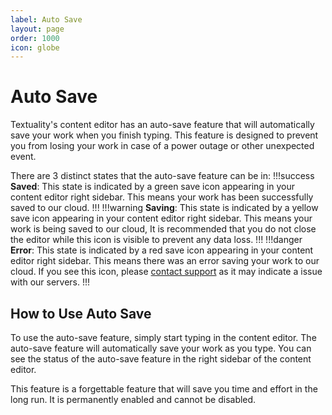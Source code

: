 ```yaml
---
label: Auto Save
layout: page
order: 1000
icon: globe
---
```


# Auto Save

Textuality's content editor has an auto-save feature that will automatically save your work when you finish typing. This feature is designed to prevent you from losing your work in case of a power outage or other unexpected event.

There are 3 distinct states that the auto-save feature can be in:
!!!success
**Saved**: This state is indicated by a green save icon appearing in your content editor right sidebar. This means your work has been successfully saved to our cloud.
!!!
!!!warning
**Saving**: This state is indicated by a yellow save icon appearing in your content editor right sidebar. This means your work is being saved to our cloud, It is recommended that you do not close the editor while this icon is visible to prevent any data loss.
!!!
!!!danger
**Error**: This state is indicated by a red save icon appearing in your content editor right sidebar. This means there was an error saving your work to our cloud. If you see this icon, please [contact support](https://textuality.hdev.uk/support) as it may indicate a issue with our servers.
!!!

## How to Use Auto Save

To use the auto-save feature, simply start typing in the content editor. The auto-save feature will automatically save your work as you type. You can see the status of the auto-save feature in the right sidebar of the content editor.

This feature is a forgettable feature that will save you time and effort in the long run. It is permanently enabled and cannot be disabled.